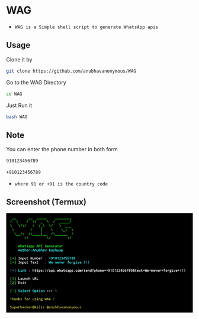 # WAG 
* `WAG is a Simple shell script to generate WhatsApp apis`

## Usage
Clone it by
```bash
git clone https://github.com/anubhavanonymous/WAG
```
Go to the WAG Directory
```bash
cd WAG
```
Just Run it
```bash
bash WAG
```

## Note
You can enter the phone number in both form

```bash
910123456789
```
```bash
+910123456789
```

* `where 91 or +91 is the country code `

## Screenshot (Termux)

<img src="IMG_20210318_152422.jpg"><br>
